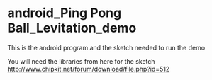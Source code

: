 android_Ping Pong Ball_Levitation_demo
====================
This is the android program and the sketch needed to run the demo

You will need the libraries from here for the sketch
http://www.chipkit.net/forum/download/file.php?id=512
